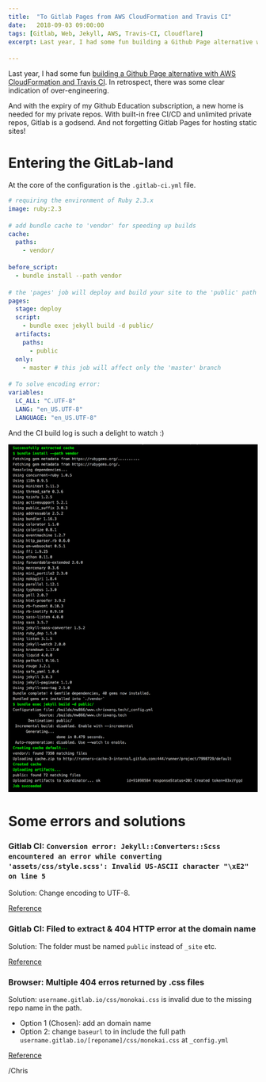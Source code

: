 ```yaml
---
title:  "To Gitlab Pages from AWS CloudFormation and Travis CI"
date:   2018-09-03 09:00:00
tags: [Gitlab, Web, Jekyll, AWS, Travis-CI, Cloudflare]
excerpt: Last year, I had some fun building a Github Page alternative with AWS CloudFormation and Travis CI. In retrospect, there was some clear indication of over-engineering. 

---
```




Last year, I had some fun [building a Github Page alternative with AWS CloudFormation and Travis CI](https://chriswang.tech/2017/building-github-pages-alternative/). In retrospect, there was some clear indication of over-engineering. 

And with the expiry of my Github Education subscription, a new home is needed for my private repos. With built-in free CI/CD and unlimited private repos, Gitlab is a godsend. And not forgetting Gitlab Pages for hosting static sites!

# Entering the GitLab-land

At the core of the configuration is the `.gitlab-ci.yml` file.

```yml
# requiring the environment of Ruby 2.3.x
image: ruby:2.3

# add bundle cache to 'vendor' for speeding up builds
cache:
  paths: 
    - vendor/

before_script:
  - bundle install --path vendor

# the 'pages' job will deploy and build your site to the 'public' path
pages:
  stage: deploy
  script:
    - bundle exec jekyll build -d public/
  artifacts:
    paths:
      - public
  only:
    - master # this job will affect only the 'master' branch

# To solve encoding error:
variables:
  LC_ALL: "C.UTF-8"
  LANG: "en_US.UTF-8"
  LANGUAGE: "en_US.UTF-8"
```

And the CI build log is such a delight to watch :)

![Gitlab Build Message](../images/gitlab-build.png)



# Some errors and solutions


### Gitlab CI: `Conversion error: Jekyll::Converters::Scss encountered an error while converting 'assets/css/style.scss': Invalid US-ASCII character "\xE2" on line 5`

Solution: 
Change encoding to UTF-8.

[Reference](https://github.com/jekyll/jekyll/issues/4268#issuecomment-396165096)


### Gitlab CI: Filed to extract & 404 HTTP error at the domain name

Solution: 
The folder must be named `public` instead of `_site` etc.

[Reference](https://docs.gitlab.com/ce/user/project/pages/getting_started_part_four.html#the-public-directory) 


### Browser: Multiple 404 erros returned by .css files
Solution:
`username.gitlab.io/css/monokai.css` is invalid due to the missing repo name in the path.

* Option 1 (Chosen): add an domain name
* Option 2: change `baseurl` to in include the full path `username.gitlab.io/[reponame]/css/monokai.css` at `_config.yml`

[Reference](https://github.com/jekyll/jekyll/issues/4268#issuecomment-377681274)

/Chris